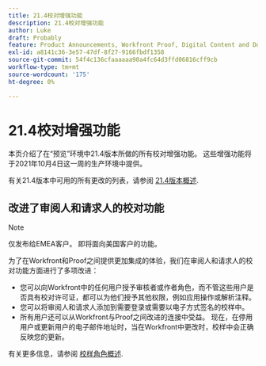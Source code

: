 ```yaml
---
title: 21.4校对增强功能
description: 21.4校对增强功能
author: Luke
draft: Probably
feature: Product Announcements, Workfront Proof, Digital Content and Documents
exl-id: a8141c36-3e57-47df-8f27-9166fbdf1358
source-git-commit: 54f4c136cfaaaaaa90a4fc64d3ffd06816cff9cb
workflow-type: tm+mt
source-wordcount: '175'
ht-degree: 0%

---
```


# 21.4校对增强功能

本页介绍了在“预览”环境中21.4版本所做的所有校对增强功能。 这些增强功能将于2021年10月4日这一周的生产环境中提供。

有关21.4版本中可用的所有更改的列表，请参阅 [21.4版本概述](../../../product-announcements/product-releases/21.4-release-activity/21.4-release-overview.md).

## 改进了审阅人和请求人的校对功能

>[!NOTE]
>
>仅发布给EMEA客户。 即将面向美国客户的功能。

为了在Workfront和Proof之间提供更加集成的体验，我们在审阅人和请求人的校对功能方面进行了多项改进：

* 您可以向Workfront中的任何用户授予审核者或作者角色，而不管这些用户是否具有校对许可证，都可以为他们授予其他权限，例如应用操作或解析注释。
* 您可以将审阅人和请求人添加到需要登录或需要以电子方式签名的校样中。
* 所有用户还可以从Workfront与Proof之间改进的连接中受益。 现在，在停用用户或更新用户的电子邮件地址时，当在Workfront中更改时，校样中会正确反映您的更新。

有关更多信息，请参阅 [校样角色概述](../../../review-and-approve-work/proofing/proofing-overview/proof-roles.md).
